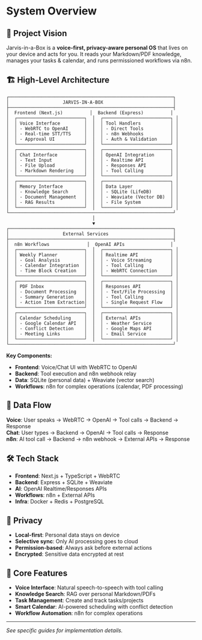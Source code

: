 # System Overview

## 🎯 Project Vision

Jarvis-in-a-Box is a **voice-first, privacy-aware personal OS** that lives on your device and acts for you. It reads your Markdown/PDF knowledge, manages your tasks & calendar, and runs permissioned workflows via n8n.

## 🏗️ High-Level Architecture

```
┌─────────────────────────────────────────────────────────────┐
│                    JARVIS-IN-A-BOX                          │
├─────────────────────────────────────────────────────────────┤
│  Frontend (Next.js)          │  Backend (Express)          │
│  ┌─────────────────────────┐  │  ┌─────────────────────────┐ │
│  │ Voice Interface         │  │  │ Tool Handlers           │ │
│  │ - WebRTC to OpenAI      │  │  │ - Direct Tools          │ │
│  │ - Real-time STT/TTS     │  │  │ - n8n Webhooks          │ │
│  │ - Approval UI           │  │  │ - Auth & Validation     │ │
│  └─────────────────────────┘  │  └─────────────────────────┘ │
│  ┌─────────────────────────┐  │  ┌─────────────────────────┐ │
│  │ Chat Interface          │  │  │ OpenAI Integration      │ │
│  │ - Text Input            │  │  │ - Realtime API          │ │
│  │ - File Upload           │  │  │ - Responses API         │ │
│  │ - Markdown Rendering    │  │  │ - Tool Calling          │ │
│  └─────────────────────────┘  │  └─────────────────────────┘ │
│  ┌─────────────────────────┐  │  ┌─────────────────────────┐ │
│  │ Memory Interface        │  │  │ Data Layer              │ │
│  │ - Knowledge Search      │  │  │ - SQLite (LifeDB)       │ │
│  │ - Document Management   │  │  │ - Weaviate (Vector DB)  │ │
│  │ - RAG Results           │  │  │ - File System           │ │
│  └─────────────────────────┘  │  └─────────────────────────┘ │
└─────────────────────────────────────────────────────────────┘
                                │
                                ▼
┌─────────────────────────────────────────────────────────────┐
│                    External Services                        │
├─────────────────────────────────────────────────────────────┤
│  n8n Workflows              │  OpenAI APIs                 │
│  ┌─────────────────────────┐  │  ┌─────────────────────────┐ │
│  │ Weekly Planner          │  │  │ Realtime API            │ │
│  │ - Goal Analysis         │  │  │ - Voice Streaming       │ │
│  │ - Calendar Integration  │  │  │ - Tool Calling          │ │
│  │ - Time Block Creation   │  │  │ - WebRTC Connection     │ │
│  └─────────────────────────┘  │  └─────────────────────────┘ │
│  ┌─────────────────────────┐  │  ┌─────────────────────────┐ │
│  │ PDF Inbox               │  │  │ Responses API           │ │
│  │ - Document Processing   │  │  │ - Text/File Processing  │ │
│  │ - Summary Generation    │  │  │ - Tool Calling          │ │
│  │ - Action Item Extraction│  │  │ - Single Request Flow   │ │
│  └─────────────────────────┘  │  └─────────────────────────┘ │
│  ┌─────────────────────────┐  │  ┌─────────────────────────┐ │
│  │ Calendar Scheduling     │  │  │ External APIs           │ │
│  │ - Google Calendar API   │  │  │ - Weather Service       │ │
│  │ - Conflict Detection    │  │  │ - Google Maps API       │ │
│  │ - Meeting Links         │  │  │ - Email Service         │ │
│  └─────────────────────────┘  │  └─────────────────────────┘ │
└─────────────────────────────────────────────────────────────┘
```

**Key Components:**
- **Frontend**: Voice/Chat UI with WebRTC to OpenAI
- **Backend**: Tool execution and n8n webhook relay  
- **Data**: SQLite (personal data) + Weaviate (vector search)
- **Workflows**: n8n for complex operations (calendar, PDF processing)

## 🔄 Data Flow

**Voice**: User speaks → WebRTC → OpenAI → Tool calls → Backend → Response  
**Chat**: User types → Backend → OpenAI → Tool calls → Response  
**n8n**: AI tool call → Backend → n8n webhook → External APIs → Response

## 🛠️ Tech Stack

- **Frontend**: Next.js + TypeScript + WebRTC
- **Backend**: Express + SQLite + Weaviate  
- **AI**: OpenAI Realtime/Responses APIs
- **Workflows**: n8n + External APIs
- **Infra**: Docker + Redis + PostgreSQL

## 🔐 Privacy

- **Local-first**: Personal data stays on device
- **Selective sync**: Only AI processing goes to cloud
- **Permission-based**: Always ask before external actions
- **Encrypted**: Sensitive data encrypted at rest

## 🎯 Core Features

- **Voice Interface**: Natural speech-to-speech with tool calling
- **Knowledge Search**: RAG over personal Markdown/PDFs  
- **Task Management**: Create and track tasks/projects
- **Smart Calendar**: AI-powered scheduling with conflict detection
- **Workflow Automation**: n8n for complex operations

---

*See specific guides for implementation details.*
